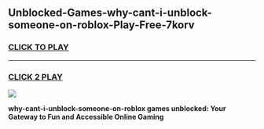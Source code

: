 
## Unblocked-Games-why-cant-i-unblock-someone-on-roblox-Play-Free-7korv
<h3>
<a href="https://premium76.site?title=why-cant-i-unblock-someone-on-roblox&ref=19M">CLICK TO PLAY</a></h3>
<hr>

<h3>
<a href="https://premium76.site?title=why-cant-i-unblock-someone-on-roblox&ref=19M">CLICK 2 PLAY</a>
  
</h3>

<a href="https://premium76.site?title=why-cant-i-unblock-someone-on-roblox&ref=19M"><img src="https://clearcache.store/games.png"></a>


**why-cant-i-unblock-someone-on-roblox games unblocked: Your Gateway to Fun and Accessible Online Gaming**
